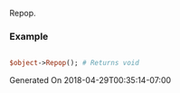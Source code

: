 Repop.
### Example

```perl

$object->Repop(); # Returns void
```


Generated On 2018-04-29T00:35:14-07:00